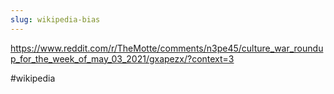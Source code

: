 ```yaml
---
slug: wikipedia-bias
---
```


https://www.reddit.com/r/TheMotte/comments/n3pe45/culture_war_roundup_for_the_week_of_may_03_2021/gxapezx/?context=3

#wikipedia 